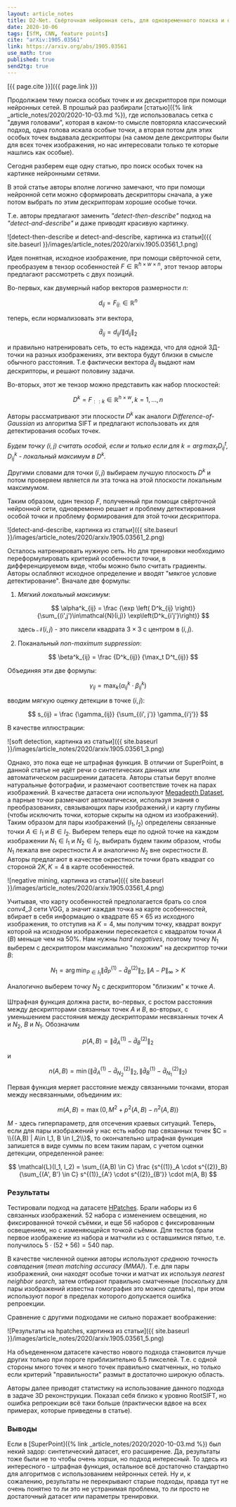 ```yaml
---
layout: article_notes
title: D2-Net. Свёрточная нейронная сеть, для одновременного поиска и описания особых точек.
date: 2020-10-06
tags: [SfM, CNN, feature points]
cite: "arXiv:1905.03561"
link: https://arxiv.org/abs/1905.03561
use_math: true
published: true
send2tg: true 
---
```


[{{ page.cite }}]({{ page.link }})

Продолжаем тему поиска особых точек и их дескрипторов при помощи нейронных сетей. В прошлый раз разбирали 
[статью]({% link _article_notes/2020/2020-10-03.md %}), где использовалась сетка с "двумя головами", которая в каком-то смысле повторяла классический
подход, одна голова искала особые точки, а вторая потом для этих особых точек выдавала дескрипторы (на самом деле дексрипторы были для всех точек
изображения, но нас интересовали только те которые нашлись как особые).

Сегодня разберем еще одну статью, про поиск особых точек на картинке нейронными сетями. 

В этой статье авторы вполне логично замечают, что при помощи нейронной сети можно сформировать дескрипторы сначала, а уже потом выбрать по этим
дескрипторам хорошие особые точки. 

<!--more-->

Т.е. авторы предлагают заменить *"detect-then-describe"* подход на *"detect-and-describe"* и даже приводят красивую картинку.

![detect-then-describe и detect-and-describe, картинка из статьи]({{ site.baseurl }}/images/article_notes/2020/arxiv.1905.03561_1.png)

Идея понятная, исходное изображение, при помощи свёрточной сети, преобразуем в тензор особенностей $F \in \mathbb{R}^{h \times w \times n}$, этот
тензор авторы предлагают рассмотреть с двух позиций.

Во-первых, как двумерный набор векторов размерности $n$:

$$
d_{ij} = F_{ij:} \in \mathbb{R}^n
$$

теперь, если нормализовать эти вектора, 

$$\hat{d}_{ij} = d_{ij} / \left \| d_{ij} \right \|_2$$

и правильно натренировать сеть, то есть надежда, что для одной 3Д-точки на разных изображениях, эти вектора будут близки в смысле обычного расстояния.
Т.е фактически вектора $\hat{d}_{ij}$ выдают нам дескрипторы, и решают половину задачи.

Во-вторых, этот же тензор можно представить как набор плоскостей:

$$
D^k = F_{::k} \in \mathbb{R}^{h \times w}, k = 1,...,n
$$

Авторы рассматривают эти плоскости $D^k$ как аналоги *Difference-of-Gaussian* из алгоритма SIFT и предлагают использовать их для детектирования особых
точек. 

*Будем точку $(i, j)$ считать особой, если и только если для $k = \arg \max_t D^t_{ij}$, $D^k_{ij}$ - локальный максимум в $D^k$.*

Другими словами для точки $(i,j)$ выбираем лучшую плоскость $D^k$ и потом проверяем является ли эта точка на этой плоскости локальным максимумом.

Таким образом, один тензор $F$, полученный при помощи свёрточной нейронной сети, одновременно решает и проблему детектирования особой точки и проблему
формирования для этой точки дескриптора.

![detect-and-describe, картинка из статьи]({{ site.baseurl }}/images/article_notes/2020/arxiv.1905.03561_2.png)

Осталось натренировать нужную сеть. Но для тренировки необходимо переформулировать критерий особенности точки, в дифференцируемом виде, чтобы можно
было считать градиенты. Авторы ослабляют исходное определение и вводят "мякгое условие детектирование". Вначале две формулы:

1. *Мягкий локальный максимум*:

    $$ 
    \alpha^k_{ij} = \frac {\exp \left( D^k_{ij} \right)} {\sum_{(i',j')\in\mathcal{N}(i,j)} \exp\left(D^k_{i'j'}\right)}
    $$

    здесь $\mathcal{N}(i,j)$ - это пиксели квадрата $3 \times 3$ с центром в $(i, j)$.

2. Поканальный *non-maximum suppression*:

    $$
    \beta^k_{ij} = \frac {D^k_{ij}}  {\max_t D^t_{ij}}
    $$

Объединяя эти две формулы:

$$
\gamma_{ij} = \max_k\left(\alpha^k_{ij} \cdot \beta^k_{ij}\right)
$$

вводим мягкую оценку детекции в точке $(i, j)$:

$$
s_{ij} = \frac {\gamma_{ij}} {\sum_{(i', j')} \gamma_{i'j'}}
$$

В качестве иллюстрации:

![soft detection, картинка из статьи]({{ site.baseurl }}/images/article_notes/2020/arxiv.1905.03561_3.png)

Однако, это пока еще не штрафная функция. В отличии от SuperPoint, в данной статье не идёт речи о синтетических данных или автоматическом расширении
датасета. Авторы статьи берут вполне натуральные фотографии, и размечают соответствие точек на парах изображений. В качестве датасета они используют
[Megadepth Dataset](http://www.cs.cornell.edu/projects/megadepth/), а парные точки размечают автоматически, используя знания о преобразованиях,
связывающих пары изображений,i и карту глубины (чтобы исключить точки, которые скрыты на одном из изображений). Таким образом для пары изображений
$(I_1, I_2)$ определены связанные точки $A \in I_1$ и $B \in I_2$. Выберем теперь еще по одной точке на каждом изображении $N_1 \in I_1$ и 
$N_2 \in I_2$, выбирать будем таким образом, чтобы $N_1$ лежала вне окрестности $A$ и аналогично $N_2$ вне окрестности $B$. Авторы предлагают
в качестве окрестности точки брать квадрат со стороной $2K,\, K = 4$ в карте особенностей. 

![negative mining, картинка из статьи]({{ site.baseurl }}/images/article_notes/2020/arxiv.1905.03561_4.png)

Учитывая, что карту особенностей предполагается брать со слоя *conv4_3* сети VGG, а значит каждая точка на карте особенностей, вбирает в себя
информацию о квадрате $65 \times 65$ из исходного изображения, то отступив на $K = 4$, мы получим точку, квадрат вокруг которой на исходном
изображении пересекается с квадратом точки $A$ ($B$) меньше чем на 50%. Нам нужны *hard negatives*, поэтому точку $N_1$ выберем с дескриптором
максимально "похожим" на дескриптор точки $B$:

$$
N_1 = \arg \min_{P \in I_1} \left \| \hat{d}^{(1)}_{P} - \hat{d}^{(2)}_{B} \right \|_2, \, \left\| A - P \right\|_{\infty} > K
$$

Аналогично выберем точку $N_2$ с дескриптором "близким" к точке $A$.

Штрафная функция должна расти, во-первых, с ростом расстояния между дескрипторами связанных точек $A$ и $B$, во-вторых, с уменьшением расстояния между
дескрипторами несвязанных точек $A$ и $N_2$, $B$ и $N_1$. Обозначим

$$
p(A, B) = \left \| \hat{d}^{(1)}_{A} - \hat{d}^{(2)}_{B} \right \|_2
$$

и

$$
n(A, B) = \min \left( \left \| \hat{d}^{(1)}_{A} - \hat{d}^{(2)}_{N_2} \right \|_2, \left \| \hat{d}^{(1)}_{B} - \hat{d}^{(2)}_{N_1} \right \|_2
\right)
$$

Первая функция меряет расстояние между связанными точками, вторая между несвязанными, объединим их:

$$
m(A, B) = \max \left(0, M^2 + p^2(A, B) - n^2(A, B) \right)
$$

$M$ - здесь гиперпараметр, для отсечения краевых ситуаций. Теперь, если для пары изображений у нас есть набор пар связанных точек $C = \\{(A,B) | A\in
I_1, B \in I_2\\}$, то окончательно штрафная функция запишется в виде суммы по всем таким парам, с учетом оценки детекции, определенной ранее:

$$
\mathcal{L}(I_1, I_2) = \sum_{(A,B) \in C} \frac {s^{(1)}_A \cdot s^{(2)}_B} {\sum_{(A', B') \in C} s^{(1)}_{A'} \cdot s^{(2)}_{B'}} \cdot m(A, B)
$$


### Результаты

Тестировали подход на датасете [HPatches](https://github.com/hpatches/hpatches-dataset). Брали наборы из 6 связанных изображений. 52 набора с
изменением освещения, но фиксированной точкой съёмки, и еще 56 наборов с фиксированным освещением, но с изменяющейся точкой съёмки. Для тестов брали
первое изображение из набора и матчили из с оставшимися пятью, т.е. получилось $5 \cdot (52 + 56) = 540$ пар.

В качестве численной оценки авторы используют *среднюю точность совпадения* (*mean matching accuracy (MMA)*). Т.е. для пары изображений, они находят
особые точки и матчат их используя *nearest neighbor search*, затем отбирают правильно сматченные (поскольку для пары изображений известна гомография
это можно сделать), при этом используют порог в пределах которого допускается ошибка репроекции.

Сравнение с другими подходами не сильно поражает воображение:

![Результаты на hpatches, картинка из статьи]({{ site.baseurl }}/images/article_notes/2020/arxiv.1905.03561_5.png)

На объедененном датасете качество нового подхода становится лучше других только при пороге приблизительно $6.5$ пикселей. Т.е. с одной стороны много
точек и много точек правильно сматченных, но только если критерий "правильности" размыт в достаточно широкую область.

Авторы далее приводят статистику на использование данного подхода в задаче 3D реконструкции. Показал себя близко к уровню RootSIFT, но ошибка
репроекции всё таки больше (практически вдвое на всех примерах, которые приведены в статье).

### Выводы

Если в [SuperPoint]({% link _article_notes/2020/2020-10-03.md %}) был некий задор: синтетический датасет, его расширение. Да, результаты тоже были не
то чтобы очень хорши, но подход интересный. То здесь из интересного - штрафная функция, остальное всё достаточно стандартно для алгоритмов с
использованием нейронных сетей. Ну и, к сожалению, результаты не перекрывают старые подходы, правда тут не очень понятно то ли это не устранимая
проблема, то ли просто не достаточный датасет или параметры тренировки.

